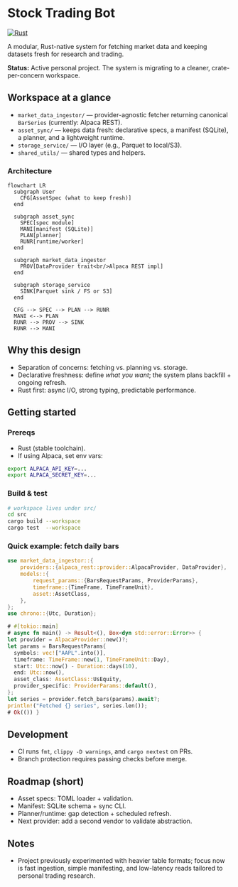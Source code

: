 # Stock Trading Bot

[![Rust](https://img.shields.io/badge/Developed%20in-Rust-orange?logo=rust)](https://www.rust-lang.org)

A modular, Rust-native system for fetching market data and keeping datasets fresh for research and trading.

**Status:** Active personal project. The system is migrating to a cleaner, crate-per-concern workspace.

## Workspace at a glance

- `market_data_ingestor/` — provider-agnostic fetcher returning canonical `BarSeries` (currently: Alpaca REST).
- `asset_sync/` — keeps data fresh: declarative specs, a manifest (SQLite), a planner, and a lightweight runtime.
- `storage_service/` — I/O layer (e.g., Parquet to local/S3).
- `shared_utils/` — shared types and helpers.

### Architecture

```mermaid
flowchart LR
  subgraph User
    CFG[AssetSpec (what to keep fresh)]
  end

  subgraph asset_sync
    SPEC[spec module]
    MANI[manifest (SQLite)]
    PLAN[planner]
    RUNR[runtime/worker]
  end

  subgraph market_data_ingestor
    PROV[DataProvider trait<br/>Alpaca REST impl]
  end

  subgraph storage_service
    SINK[Parquet sink / FS or S3]
  end

  CFG --> SPEC --> PLAN --> RUNR
  MANI <--> PLAN
  RUNR --> PROV --> SINK
  RUNR --> MANI
```

## Why this design

- Separation of concerns: fetching vs. planning vs. storage.
- Declarative freshness: define *what you want*; the system plans backfill + ongoing refresh.
- Rust first: async I/O, strong typing, predictable performance.

## Getting started

### Prereqs
- Rust (stable toolchain).
- If using Alpaca, set env vars:
```bash
export ALPACA_API_KEY=...
export ALPACA_SECRET_KEY=...
```

### Build & test
```bash
# workspace lives under src/
cd src
cargo build --workspace
cargo test  --workspace
```

### Quick example: fetch daily bars
```rust
use market_data_ingestor::{
    providers::{alpaca_rest::provider::AlpacaProvider, DataProvider},
    models::{
        request_params::{BarsRequestParams, ProviderParams},
        timeframe::{TimeFrame, TimeFrameUnit},
        asset::AssetClass,
    },
};
use chrono::{Utc, Duration};

# #[tokio::main]
# async fn main() -> Result<(), Box<dyn std::error::Error>> {
let provider = AlpacaProvider::new()?;
let params = BarsRequestParams{
  symbols: vec!["AAPL".into()],
  timeframe: TimeFrame::new(1, TimeFrameUnit::Day),
  start: Utc::now() - Duration::days(10),
  end: Utc::now(),
  asset_class: AssetClass::UsEquity,
  provider_specific: ProviderParams::default(),
};
let series = provider.fetch_bars(params).await?;
println!("Fetched {} series", series.len());
# Ok(()) }
```

## Development

- CI runs `fmt`, `clippy -D warnings`, and `cargo nextest` on PRs.
- Branch protection requires passing checks before merge.

## Roadmap (short)

- Asset specs: TOML loader + validation.
- Manifest: SQLite schema + sync CLI.
- Planner/runtime: gap detection + scheduled refresh.
- Next provider: add a second vendor to validate abstraction.

## Notes

- Project previously experimented with heavier table formats; focus now is fast ingestion, simple manifesting, and low-latency reads tailored to personal trading research.
